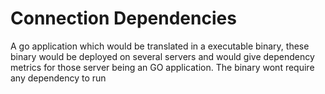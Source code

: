 # Connection Dependencies
A go application which would be translated in a executable binary, these binary would be deployed on several servers and would give dependency metrics for those server being an GO application. The binary wont require any dependency to run 
